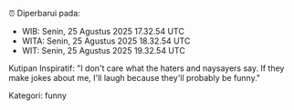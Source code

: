 ⏰ Diperbarui pada:
- WIB: Senin, 25 Agustus 2025 17.32.54 UTC
- WITA: Senin, 25 Agustus 2025 18.32.54 UTC
- WIT: Senin, 25 Agustus 2025 19.32.54 UTC

Kutipan Inspiratif:
"I don't care what the haters and naysayers say. If they make jokes about me, I'll laugh because they'll probably be funny."


Kategori: funny


